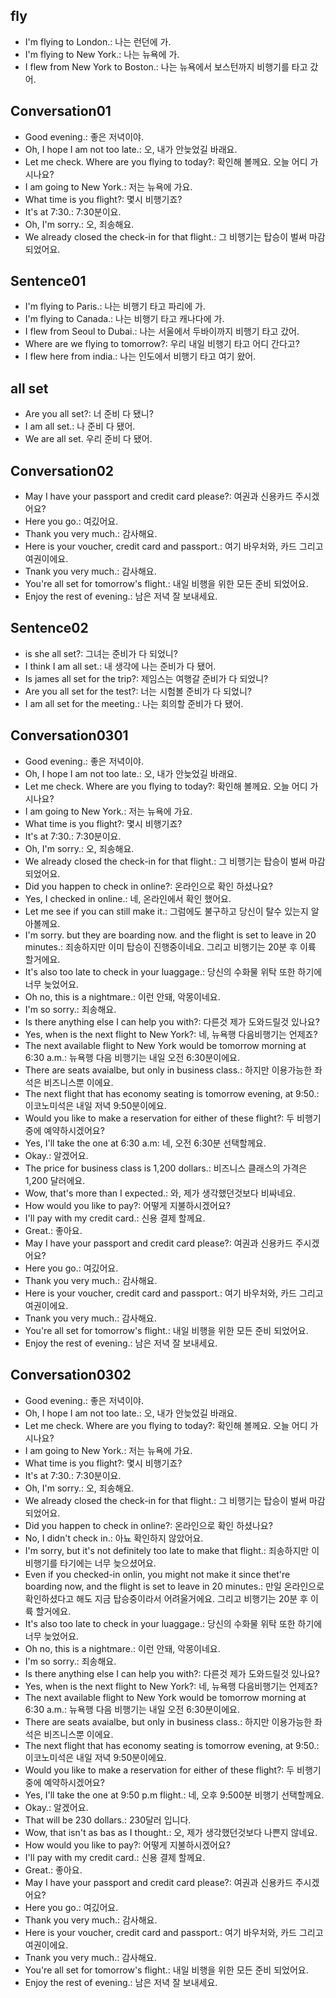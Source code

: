 ## fly
- I'm flying to London.: 나는 런던에 가.
- I'm flying to New York.: 나는 뉴욕에 가.
- I flew from New York to Boston.: 나는 뉴욕에서 보스턴까지 비행기를 타고 갔어.

## Conversation01
- Good evening.: 좋은 저녁이야.
- Oh, I hope I am not too late.: 오, 내가 안늦었길 바래요.
- Let me check. Where are you flying to today?: 확인해 볼께요. 오늘 어디 가시나요?
- I am going to New York.: 저는 뉴욕에 가요.
- What time is you flight?: 몇시 비행기죠?
- It's at 7:30.: 7:30분이요.
- Oh, I'm sorry.: 오, 죄송해요.
- We already closed the check-in for that flight.: 그 비행기는 탑승이 벌써 마감 되었어요.

## Sentence01
- I'm flying to Paris.: 나는 비행기 타고 파리에 가.
- I'm flying to Canada.: 나는 비행기 타고 캐나다에 가.
- I flew from Seoul to Dubai.: 나는 서울에서 두바이까지 비행기 타고 갔어.
- Where are we flying to tomorrow?: 우리 내일 비행기 타고 어디 간다고? 
- I flew here from india.: 나는 인도에서 비행기 타고 여기 왔어.

## all set 
- Are you all set?: 너 준비 다 됐니? 
- I am all set.: 나 준비 다 됐어. 
- We are all set. 우리 준비 다 됐어. 

## Conversation02
- May I have your passport and credit card please?: 여권과 신용카드 주시겠어요?
- Here you go.: 여깄어요.
- Thank you very much.: 감사해요.
- Here is your voucher, credit card and passport.: 여기 바우처와, 카드 그리고 여권이에요.
- Tnank you very much.: 감사해요.
- You're all set for tomorrow's flight.: 내일 비행을 위한 모든 준비 되었어요.
- Enjoy the rest of evening.: 남은 저녁 잘 보내세요.

## Sentence02
- is she all set?: 그녀는 준비가 다 되었니? 
- I think I am all set.: 내 생각에 나는 준비가 다 됐어. 
- Is james all set for the trip?: 제임스는 여행갈 준비가 다 되었니?
- Are you all set for the test?: 너는 시험볼 준비가 다 되었니? 
- I am all set for the meeting.: 나는 회의할 준비가 다 됐어.

## Conversation0301
- Good evening.: 좋은 저녁이야.
- Oh, I hope I am not too late.: 오, 내가 안늦었길 바래요.
- Let me check. Where are you flying to today?: 확인해 볼께요. 오늘 어디 가시나요?
- I am going to New York.: 저는 뉴욕에 가요.
- What time is you flight?: 몇시 비행기죠?
- It's at 7:30.: 7:30분이요.
- Oh, I'm sorry.: 오, 죄송해요.
- We already closed the check-in for that flight.: 그 비행기는 탑승이 벌써 마감 되었어요.
- Did you happen to check in online?: 온라인으로 확인 하셨나요?
- Yes, I checked in online.: 네, 온라인에서 확인 했어요.
- Let me see if you can still make it.: 그럼에도 불구하고 당신이 탈수 있는지 알아볼께요.
- I'm sorry. but they are boarding now. and the flight is set to leave in 20 minutes.: 죄송하지만 이미 탑승이 진행중이네요. 그리고 비행기는 20분 후 이륙 할거에요.
- It's also too late to check in your luaggage.: 당신의 수화물 위탁 또한 하기에 너무 늦었어요.
- Oh no, this is a nightmare.: 이런 안돼, 악몽이네요.
- I'm so sorry.: 죄송해요.
- Is there anything else I can help you with?: 다른것 제가 도와드릴것 있나요?
- Yes, when is the next flight to New York?: 네, 뉴욕행 다음비행기는 언제죠?
- The next available flight to New York would be tomorrow morning at 6:30 a.m.: 뉴욕행 다음 비행기는 내일 오전 6:30분이에요.
- There are seats avaialbe, but only in business class.: 하지만 이용가능한 좌석은 비즈니스뿐 이에요.
- The next flight that has economy seating is tomorrow evening, at 9:50.: 이코노미석은 내일 저녁 9:50분이에요.
- Would you like to make a reservation for either of these flight?: 두 비행기중에 예약하시겠어요?
- Yes, I'll take the one at 6:30 a.m: 네, 오전 6:30분 선택할께요.
- Okay.: 알겠어요.
- The price for business class is 1,200 dollars.: 비즈니스 클래스의 가격은 1,200 달러에요.
- Wow, that's more than I expected.: 와, 제가 생각했던것보다 비싸네요.
- How would you like to pay?: 어떻게 지불하시겠어요?
- I'll pay with my credit card.: 신용 결제 할께요.
- Great.: 좋아요.
- May I have your passport and credit card please?: 여권과 신용카드 주시겠어요?
- Here you go.: 여깄어요.
- Thank you very much.: 감사해요.
- Here is your voucher, credit card and passport.: 여기 바우처와, 카드 그리고 여권이에요.
- Tnank you very much.: 감사해요.
- You're all set for tomorrow's flight.: 내일 비행을 위한 모든 준비 되었어요.
- Enjoy the rest of evening.: 남은 저녁 잘 보내세요.

## Conversation0302
- Good evening.: 좋은 저녁이야.
- Oh, I hope I am not too late.: 오, 내가 안늦었길 바래요.
- Let me check. Where are you flying to today?: 확인해 볼께요. 오늘 어디 가시나요?
- I am going to New York.: 저는 뉴욕에 가요.
- What time is you flight?: 몇시 비행기죠?
- It's at 7:30.: 7:30분이요.
- Oh, I'm sorry.: 오, 죄송해요.
- We already closed the check-in for that flight.: 그 비행기는 탑승이 벌써 마감 되었어요.
- Did you happen to check in online?: 온라인으로 확인 하셨나요?
- No, I didn't check in.: 아뇨 확인하지 않았어요.
- I'm sorry, but it's not definitely too late to make that flight.: 죄송하지만 이 비행기를 타기에는 너무 늦으셨어요.
- Even if you checked-in onlin, you might not make it since thet're boarding now, and the flight is set to leave in 20 minutes.: 만일 온라인으로 확인하셨다고 해도 지금 탑승중이라서 어려울거에요. 그리고 비행기는 20분 후 이륙 할거에요.
- It's also too late to check in your luaggage.: 당신의 수화물 위탁 또한 하기에 너무 늦었어요.
- Oh no, this is a nightmare.: 이런 안돼, 악몽이네요.
- I'm so sorry.: 죄송해요.
- Is there anything else I can help you with?: 다른것 제가 도와드릴것 있나요?
- Yes, when is the next flight to New York?: 네, 뉴욕행 다음비행기는 언제죠?
- The next available flight to New York would be tomorrow morning at 6:30 a.m.: 뉴욕행 다음 비행기는 내일 오전 6:30분이에요.
- There are seats avaialbe, but only in business class.: 하지만 이용가능한 좌석은 비즈니스뿐 이에요.
- The next flight that has economy seating is tomorrow evening, at 9:50.: 이코노미석은 내일 저녁 9:50분이에요.
- Would you like to make a reservation for either of these flight?: 두 비행기중에 예약하시겠어요?
- Yes, I'll take the one at 9:50 p.m flight.: 네, 오후 9:500분 비행기 선택할께요.
- Okay.: 알겠어요.
- That will be 230 dollars.: 230달러 입니다.
- Wow, that isn't as bas as I thought.: 오, 제가 생각했던것보다 나쁜지 않네요.
- How would you like to pay?: 어떻게 지불하시겠어요?
- I'll pay with my credit card.: 신용 결제 할께요.
- Great.: 좋아요.
- May I have your passport and credit card please?: 여권과 신용카드 주시겠어요?
- Here you go.: 여깄어요.
- Thank you very much.: 감사해요.
- Here is your voucher, credit card and passport.: 여기 바우처와, 카드 그리고 여권이에요.
- Tnank you very much.: 감사해요.
- You're all set for tomorrow's flight.: 내일 비행을 위한 모든 준비 되었어요.
- Enjoy the rest of evening.: 남은 저녁 잘 보내세요.